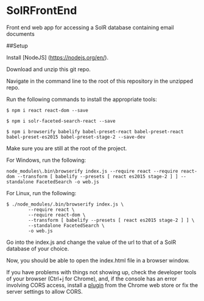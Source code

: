 # SolRFrontEnd
Front end web app for accessing a SolR database containing email documents

##Setup

Install [NodeJS] (https://nodejs.org/en/).

Download and unzip this git repo.

Navigate in the command line to the root of this repository in the unzipped repo.

Run the following commands to install the appropriate tools:
```
$ npm i react react-dom --save

$ npm i solr-faceted-search-react --save

$ npm i browserify babelify babel-preset-react babel-preset-react babel-preset-es2015 babel-preset-stage-2 --save-dev
```

Make sure you are still at the root of the project.

For Windows, run the following:
```
node_modules\.bin\browserify index.js --require react --require react-dom --transform [ babelify --presets [ react es2015 stage-2 ] ] --standalone FacetedSearch -o web.js

```

For Linux, run the following:
```
$ ./node_modules/.bin/browserify index.js \
        --require react \
        --require react-dom \
        --transform [ babelify --presets [ react es2015 stage-2 ] ] \
        --standalone FacetedSearch \
        -o web.js
```

Go into the index.js and change the value of the url to that of a SolR database of your choice.

Now, you should be able to open the index.html file in a browser window.

If you have problems with things not showing up, check the developer tools of your browser (Ctrl+j for Chrome), and, if the console has an error involving CORS access, install a [plugin](https://chrome.google.com/webstore/detail/allow-control-allow-origi/nlfbmbojpeacfghkpbjhddihlkkiljbi?hl=en) from the Chrome web store or fix the server settings to allow CORS.

